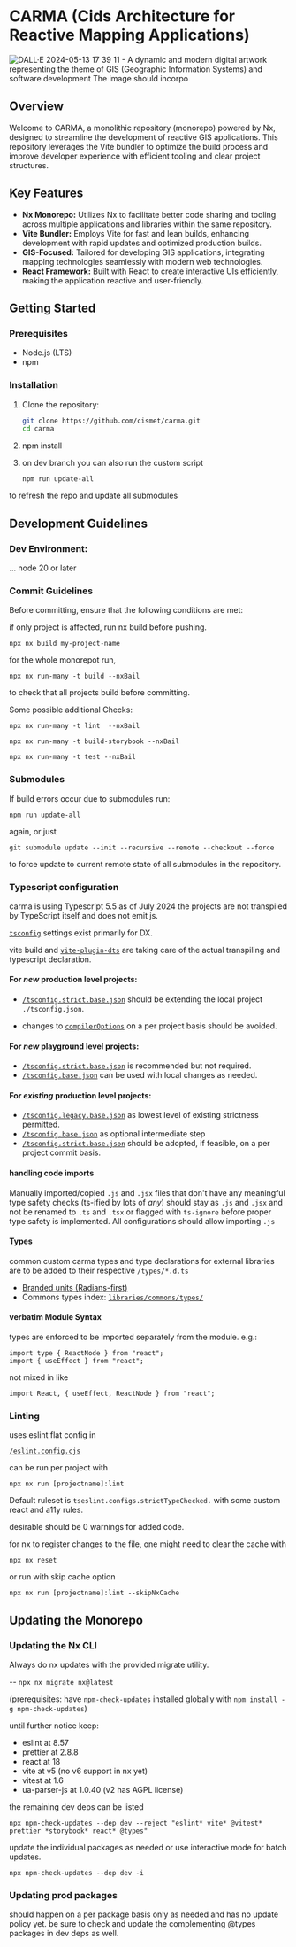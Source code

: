 # CARMA (Cids Architecture for Reactive Mapping Applications)

![DALL·E 2024-05-13 17 39 11 - A dynamic and modern digital artwork representing the theme of GIS (Geographic Information Systems) and software development  The image should incorpo](https://github.com/cismet/carma/assets/837211/977be510-7928-404c-92c5-091a208a2358)

## Overview

Welcome to CARMA, a monolithic repository (monorepo) powered by Nx, designed to streamline the development of reactive GIS applications. This repository leverages the Vite bundler to optimize the build process and improve developer experience with efficient tooling and clear project structures.

## Key Features

- **Nx Monorepo:** Utilizes Nx to facilitate better code sharing and tooling across multiple applications and libraries within the same repository.
- **Vite Bundler:** Employs Vite for fast and lean builds, enhancing development with rapid updates and optimized production builds.
- **GIS-Focused:** Tailored for developing GIS applications, integrating mapping technologies seamlessly with modern web technologies.
- **React Framework:** Built with React to create interactive UIs efficiently, making the application reactive and user-friendly.

## Getting Started

### Prerequisites

- Node.js (LTS)
- npm

### Installation

1. Clone the repository:

   ```bash
   git clone https://github.com/cismet/carma.git
   cd carma
   ```

2. npm install

3. on dev branch you can also run the custom script

   `npm run update-all`

to refresh the repo and update all submodules

## Development Guidelines

### Dev Environment:

... node 20 or later

### Commit Guidelines

Before committing, ensure that the following conditions are met:

if only project is affected, run nx build before pushing.

`npx nx build my-project-name`

for the whole monorepot run,

`npx nx run-many -t build --nxBail`

to check that all projects build before committing.

Some possible additional Checks:

`npx nx run-many -t lint  --nxBail`

`npx nx run-many -t build-storybook --nxBail`

`npx nx run-many -t test --nxBail`

### Submodules

If build errors occur due to submodules run:

`npm run update-all`

again, or just

`git submodule update --init --recursive --remote --checkout --force`

to force update to current remote state of all submodules in the repository.

### Typescript configuration

carma is using Typescript 5.5 as of July 2024
the projects are not transpiled by TypeScript itself and does not emit js.

[`tsconfig`](https://www.typescriptlang.org/tsconfig/) settings exist primarily for DX.

vite build and [`vite-plugin-dts`](https://www.npmjs.com/package/vite-plugin-dts) are taking care of the actual transpiling and typescript declaration.

#### For _new_ production level projects:

- [`/tsconfig.strict.base.json`](/tsconfig.strict.base.json) should be extending the local project `./tsconfig.json`.

- changes to [`compilerOptions`](https://www.typescriptlang.org/tsconfig/#compilerOptions) on a per project basis should be avoided.

#### For _new_ playground level projects:

- [`/tsconfig.strict.base.json`](/tsconfig.strict.base.json) is recommended but not required.
- [`/tsconfig.base.json`](/tsconfig.base.json) can be used with local changes as needed.

#### For _existing_ production level projects:

- [`/tsconfig.legacy.base.json`](/tsconfig.legacy.base.json) as lowest level of existing strictness permitted.
- [`/tsconfig.base.json`](/tsconfig.base.json) as optional intermediate step
- [`/tsconfig.strict.base.json`](/tsconfig.strict.base.json) should be adopted, if feasible, on a per project commit basis.

#### handling code imports

Manually imported/copied `.js` and `.jsx` files that don't have any meaningful type safety checks (ts-ified by lots of _any_) should stay as `.js` and `.jsx` and not be renamed to `.ts` and `.tsx` or flagged with `ts-ignore` before proper type safety is implemented.
All configurations should allow importing `.js`

#### Types

common custom carma types and type declarations for external libraries
are to be added to their respective `/types/*.d.ts`

- [Branded units (Radians-first)](libraries/commons/types/BRANDED-UNITS.md)
- Commons types index: [`libraries/commons/types/`](libraries/commons/types/)

#### verbatim Module Syntax

types are enforced to be imported separately from the module.
e.g.:

```
import type { ReactNode } from "react";
import { useEffect } from "react";
```

not mixed in like

```
import React, { useEffect, ReactNode } from "react";
```

### Linting

uses eslint flat config in

[`/eslint.config.cjs`](/eslint.config.cjs)

can be run per project with

`npx nx run [projectname]:lint `

Default ruleset is `tseslint.configs.strictTypeChecked.`
with some custom react and a11y rules.

desirable should be 0 warnings for added code.

for nx to register changes to the file, one might need to clear the cache with

`npx nx reset`

or run with skip cache option

`npx nx run [projectname]:lint --skipNxCache`

## Updating the Monorepo

### Updating the Nx CLI

Always do nx updates with the provided migrate utility.

-- `npx nx migrate nx@latest`

(prerequisites: have `npm-check-updates` installed globally with `npm install -g npm-check-updates`)

until further notice keep:

- eslint at 8.57
- prettier at 2.8.8
- react at 18
- vite at v5 (no v6 support in nx yet)
- vitest at 1.6
- ua-parser-js at 1.0.40 (v2 has AGPL license)

the remaining dev deps can be listed

`npx npm-check-updates --dep dev --reject "eslint* vite* @vitest* prettier *storybook* react* @types"`

update the individual packages as needed or use interactive mode for batch updates.

`npx npm-check-updates --dep dev -i `

### Updating prod packages

should happen on a per package basis only as needed and has no update policy yet.
be sure to check and update the complementing @types packages in dev deps as well.

